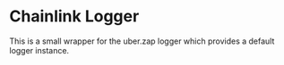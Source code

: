 # Chainlink Logger

This is a small wrapper for the uber.zap logger which provides a default logger
instance.
